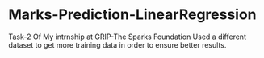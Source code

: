 # Marks-Prediction-LinearRegression
Task-2 Of My intrnship at GRIP-The Sparks Foundation
Used a different dataset to get more training data in order to ensure better results.

